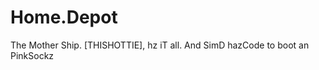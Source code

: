 Home.Depot
==========

The Mother Ship. [THISHOTTIE], hz iT all. And SimD hazCode to boot an PinkSockz
